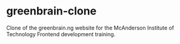 # greenbrain-clone
Clone of the greenbrain.ng website for the McAnderson Institute of Technology Frontend development training.
